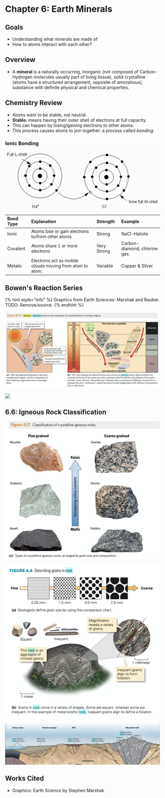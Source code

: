 # Chapter 6: Earth Minerals

## Goals

* Understanding what minerals are made of
* How to atoms interact with each other?

## Overview

* A **mineral** is a naturally occurring, inorganic \(not composed of Carbon-Hydrogen molecules usually part of living tissue\), solid crystalline \(atoms have a structured arrangement; opposite of amorphous\),  substance with definite physical and chemical properties. 

## Chemistry Review

* Atoms want to be stable, not neutral.
* **Stable**: means having their outer shell of electrons at full capacity.
* This can happen by losing/gaining electrons to other atoms.
* This process causes atoms to join together: a process called _bonding_.

### Ionic Bonding

![](../../.gitbook/assets/image%20%28582%29.png)

| Bond Type | Explanation | Strength | Example |
| :--- | :--- | :--- | :--- |
| Ionic | Atoms lose or gain electrons to/from other atoms | Strong | NaCl-Haloite |
| Covalent | Atoms share 1 or more electrons | Very Strong | Carbon-diamond; chlorine gas. |
| Metalic | Electrons act as mobile clouds moving from atom to atom. | Variable | Copper & Silver |

## Bowen's Reaction Series

{% hint style="info" %}
Graphics from Earth Sciences: Marshak and Rauber. TODO: Remove/source.
{% endhint %}

![](../../.gitbook/assets/image%20%28609%29.png)

![](../../.gitbook/assets/image%20%28610%29.png)

## 6.6: Igneous Rock Classification

![](../../.gitbook/assets/image%20%28605%29.png)

![](../../.gitbook/assets/image%20%28607%29.png)

![](../../.gitbook/assets/image%20%28612%29.png)

## Works Cited

* Graphics: Earth Science by Stephen Marshak

